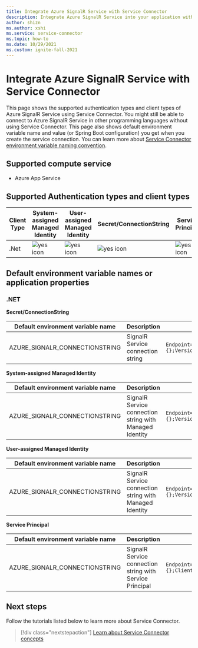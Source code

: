 ```yaml
---
title: Integrate Azure SignalR Service with Service Connector
description: Integrate Azure SignalR Service into your application with Service Connector
author: shizn
ms.author: xshi
ms.service: service-connector
ms.topic: how-to
ms.date: 10/29/2021
ms.custom: ignite-fall-2021
---
```


# Integrate Azure SignalR Service with Service Connector

This page shows the supported authentication types and client types of Azure SignalR Service using Service Connector. You might still be able to connect to Azure SignalR Service in other programming languages without using Service Connector. This page also shows default environment variable name and value (or Spring Boot configuration) you get when you create the service connection. You can learn more about [Service Connector environment variable naming convention](concept-service-connector-internals.md).

## Supported compute service

- Azure App Service

## Supported Authentication types and client types

| Client Type | System-assigned Managed Identity | User-assigned Managed Identity | Secret/ConnectionString | Service Principal |
| --- | --- | --- | --- | --- |
| .Net | ![yes icon](./media/green-check.png) | ![yes icon](./media/green-check.png) | ![yes icon](./media/green-check.png) | ![yes icon](./media/green-check.png) |

## Default environment variable names or application properties

### .NET

**Secret/ConnectionString**

| Default environment variable name | Description | Example value |
| --- | --- | --- |
| AZURE_SIGNALR_CONNECTIONSTRING | SignalR Service connection string | `Endpoint=https://{signalrName}.service.signalr.net;AccessKey={};Version=1.0;` |

**System-assigned Managed Identity**

| Default environment variable name | Description | Example value |
| --- | --- | --- |
| AZURE_SIGNALR_CONNECTIONSTRING | SignalR Service connection string with Managed Identity | `Endpoint=https://{signalrName}.service.signalr.net;AuthType=aad;ClientId={};Version=1.0;` |

**User-assigned Managed Identity**

| Default environment variable name | Description | Example value |
| --- | --- | --- |
| AZURE_SIGNALR_CONNECTIONSTRING | SignalR Service connection string with Managed Identity | `Endpoint=https://{signalrName}.service.signalr.net;AuthType=aad;ClientId={};Version=1.0;` |

**Service Principal**

| Default environment variable name | Description | Example value |
| --- | --- | --- |
| AZURE_SIGNALR_CONNECTIONSTRING | SignalR Service connection string with Service Principal | `Endpoint=https://{signalrName}.service.signalr.net;AuthType=aad;ClientId={};ClientSecret={};TenantId={};Version=1.0;` |

## Next steps

Follow the tutorials listed below to learn more about Service Connector.

> [!div class="nextstepaction"]
> [Learn about Service Connector concepts](./concept-service-connector-internals.md)
